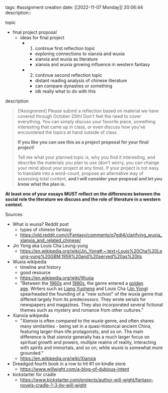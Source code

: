 tags: #assignment 
creation date: [[2022-11-07 Monday]] 20:06:44
description::

topic
-  final project proposal
	- ideas for final project
		- 1. continue first reflection topic
			- exploring connections to xianxia and wuxia
			- xianxia and wuxia as literature
			- xianxia and wuxia growing influence in western fantasy
		- 2. continue second reflection topic
			- distant reading analysis of chinese literature
			- can compare dynasties or something
			- idk really what to do with this

description
> [!Assignment]
> Please submit a reflection based on material we have covered through October 25th! Don't feel the need to cover everything. You can simply discuss your favorite piece, something interesting that came up in class, or even discuss how you've encountered the topics at hand outside of class.
> 
> **If you like you can use this as a project proposal for your final project!**
> 
> Tell me what your planned topic is, why you find it interesting, and describe the materials you plan to use (don't worry, you can change your mind about your project at any time). If your project is not easy to translate into a word-count, propose an alternative way of assessing total content, **and I will consider your proposal and let you know what the plan is.**

**At least one of your essays MUST reflect on the differences between the social role the literature we discuss and the role of literature in a western context.**


Sources
- What is wuxia? Reddit post
	- types of chinese fantasy
	- https://old.reddit.com/r/Fantasy/comments/q7gdl4/clarifying_wuxia_xianxia_and_related_chinese/
- Jin Yong aka Louis Cha Leung-yung
	- https://en.wikipedia.org/wiki/Jin_Yong#:~:text=Louis%20Cha%20Leung-yung%20GBM,1959%20and%20served%20as%20its
- Wuxia wikipedia
	- timeline and history
	- good resource
	- https://en.wikipedia.org/wiki/Wuxia
	- "Between the [1960s](https://en.wikipedia.org/wiki/1960s "1960s") and [1980s](https://en.wikipedia.org/wiki/1980s "1980s"), the genre entered a [golden age](https://en.wikipedia.org/wiki/Golden_age "Golden age"). Writers such as [Liang Yusheng](https://en.wikipedia.org/wiki/Liang_Yusheng "Liang Yusheng") and Louis Cha ([Jin Yong](https://en.wikipedia.org/wiki/Jin_Yong "Jin Yong")) spearheaded the founding of a "new school" of the wuxia genre that differed largely from its predecessors. They wrote serials for newspapers and magazines. They also incorporated several fictional themes such as mystery and romance from other cultures."
- Xianxia wikipedia
	- "_Xianxia_ is often compared to the *wuxia* genre, and often shares many similarities - being set in a quasi-historical ancient China, featuring larger-than-life protagonists, and so on. The main difference is that _xianxia_ generally has a much larger focus on spiritual growth and powers, multiple realms of reality, interacting with spirits and immortals, and so on; while _wuxia_ is somewhat more grounded."
	- https://en.wikipedia.org/wiki/Xianxia
- Dreadgod fourth book in a row to hit #1 on kindle store
	- https://www.willwight.com/a-blog-of-dubious-intent
- kickstarter for cradle
	- https://www.kickstarter.com/projects/author-will-wight/fantasy-novels-cradle-1-3-by-will-wight